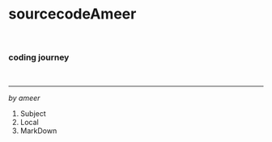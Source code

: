 # sourcecodeAmeer
<br><h3>coding journey</h3></br>
<hr>
<i>by ameer </i>
<ol>
  <li>Subject</li>
  <li>Local</li>
  <li>MarkDown</li>
</ol>
